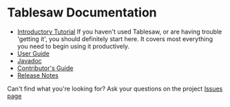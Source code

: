 # Tablesaw Documentation

* [Introductory Tutorial](https://jtablesaw.github.io/tablesaw/gettingstarted) If you haven't used Tablesaw, or are having trouble 'getting it', you should definitely start here. It covers most everything you need to begin using it productively. 
* [User Guide](https://jtablesaw.github.io/tablesaw/userguide/toc)
* [Javadoc](http://www.javadoc.io/doc/tech.tablesaw/tablesaw-core/)
* [Contributor's Guide](https://jtablesaw.github.io/tablesaw/contributing)
* [Release Notes](https://github.com/jtablesaw/tablesaw/releases)

Can't find what you're looking for?
Ask your questions on the project [Issues page](https://github.com/jtablesaw/tablesaw/issues)
